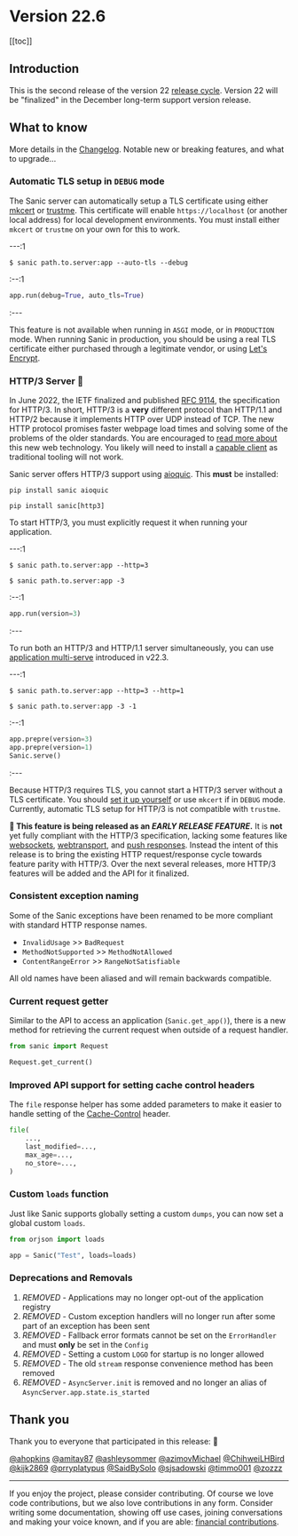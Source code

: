 # Version 22.6

[[toc]]

## Introduction

This is the second release of the version 22 [release cycle](../../org/policies.md#release-schedule). Version 22 will be "finalized" in the December long-term support version release.

## What to know

More details in the [Changelog](https://sanic.readthedocs.io/en/stable/sanic/changelog.html). Notable new or breaking features, and what to upgrade...


### Automatic TLS setup in `DEBUG` mode

The Sanic server can automatically setup a TLS certificate using either [mkcert](https://github.com/FiloSottile/mkcert) or [trustme](https://github.com/python-trio/trustme). This certificate will enable `https://localhost` (or another local address) for local development environments. You must install either `mkcert` or `trustme` on your own for this to work.

---:1
```
$ sanic path.to.server:app --auto-tls --debug
```
:--:1

```python
app.run(debug=True, auto_tls=True)
```
:---

This feature is not available when running in `ASGI` mode, or in `PRODUCTION` mode. When running Sanic in production, you should be using a real TLS certificate either purchased through a legitimate vendor, or using [Let's Encrypt](https://letsencrypt.org/).


### HTTP/3 Server :rocket:

In June 2022, the IETF finalized and published [RFC 9114](https://www.rfc-editor.org/rfc/rfc9114.html), the specification for HTTP/3. In short, HTTP/3 is a **very** different protocol than HTTP/1.1 and HTTP/2 because it implements HTTP over UDP instead of TCP. The new HTTP protocol promises faster webpage load times and solving some of the problems of the older standards. You are encouraged to [read more about](https://http3-explained.haxx.se/) this new web technology. You likely will need to install a [capable client](https://curl.se/docs/http3.html) as traditional tooling will not work.

Sanic server offers HTTP/3 support using [aioquic](https://github.com/aiortc/aioquic). This **must** be installed:

```
pip install sanic aioquic
```

```
pip install sanic[http3]
```

To start HTTP/3, you must explicitly request it when running your application.

---:1
```
$ sanic path.to.server:app --http=3
```

```
$ sanic path.to.server:app -3
```
:--:1

```python
app.run(version=3)
```
:---

To run both an HTTP/3 and HTTP/1.1 server simultaneously, you can use [application multi-serve](./v22.3.html#application-multi-serve) introduced in v22.3.


---:1
```
$ sanic path.to.server:app --http=3 --http=1
```

```
$ sanic path.to.server:app -3 -1
```
:--:1

```python
app.prepre(version=3)
app.prepre(version=1)
Sanic.serve()
```
:---

Because HTTP/3 requires TLS, you cannot start a HTTP/3 server without a TLS certificate. You should [set it up yourself](../how-to/tls.html) or use `mkcert` if in `DEBUG` mode. Currently, automatic TLS setup for HTTP/3 is not compatible with `trustme`.

**:baby: This feature is being released as an *EARLY RELEASE FEATURE*.** It is **not** yet fully compliant with the HTTP/3 specification, lacking some features like [websockets](https://websockets.spec.whatwg.org/), [webtransport](https://w3c.github.io/webtransport/), and [push responses](https://http3-explained.haxx.se/en/h3/h3-push). Instead the intent of this release is to bring the existing HTTP request/response cycle towards feature parity with HTTP/3. Over the next several releases, more HTTP/3 features will be added and the API for it finalized.

### Consistent exception naming

Some of the Sanic exceptions have been renamed to be more compliant with standard HTTP response names.

- `InvalidUsage` >> `BadRequest`
- `MethodNotSupported` >> `MethodNotAllowed`
- `ContentRangeError` >> `RangeNotSatisfiable`

All old names have been aliased and will remain backwards compatible.

### Current request getter

Similar to the API to access an application (`Sanic.get_app()`), there is a new method for retrieving the current request when outside of a request handler.

```python
from sanic import Request

Request.get_current()
```

### Improved API support for setting cache control headers

The `file` response helper has some added parameters to make it easier to handle setting of the [Cache-Control](https://developer.mozilla.org/en-US/docs/Web/HTTP/Headers/Cache-Control) header.

```python
file(
    ...,
    last_modified=...,
    max_age=...,
    no_store=...,
)
```


### Custom `loads` function

Just like Sanic supports globally setting a custom `dumps`, you can now set a global custom `loads`.

```python
from orjson import loads

app = Sanic("Test", loads=loads)
```


### Deprecations and Removals

1. *REMOVED* - Applications may no longer opt-out of the application registry
1. *REMOVED* - Custom exception handlers will no longer run after some part of an exception has been sent
1. *REMOVED* - Fallback error formats cannot be set on the `ErrorHandler` and must **only** be set in the `Config`
1. *REMOVED* - Setting a custom `LOGO` for startup is no longer allowed
1. *REMOVED* - The old `stream` response convenience method has been removed
1. *REMOVED* - `AsyncServer.init` is removed and no longer an alias of `AsyncServer.app.state.is_started`



## Thank you

Thank you to everyone that participated in this release: :clap:

[@ahopkins](https://github.com/ahopkins) [@amitay87](https://github.com/amitay87) [@ashleysommer](https://github.com/ashleysommer) [@azimovMichael](https://github.com/azimovMichael) [@ChihweiLHBird](https://github.com/ChihweiLHBird) [@kijk2869](https://github.com/kijk2869) [@prryplatypus](https://github.com/prryplatypus) [@SaidBySolo](https://github.com/SaidBySolo) [@sjsadowski](https://github.com/sjsadowski) [@timmo001](https://github.com/timmo001) [@zozzz](https://github.com/zozzz)


---

If you enjoy the project, please consider contributing. Of course we love code contributions, but we also love contributions in any form. Consider writing some documentation, showing off use cases, joining conversations and making your voice known, and if you are able: [financial contributions](https://opencollective.com/sanic-org/).
